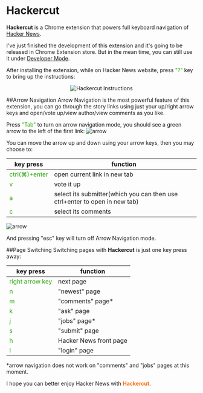 Hackercut
=========

**Hackercut** is a Chrome extension that powers full keyboard navigation of [Hacker News](https://news.ycombinator.com).

I've just finished the development of this extension and it's going to be released in Chrome Extension store. But in the mean time, you can still use it under [Developer Mode](https://developer.chrome.com/extensions/faq#faq-dev-01).

After installing the extension, while on Hacker News website, press <span style="color:#23A600">"?"</span> key to bring up the instructions:

<p align="center">
<img src="https://raw.githubusercontent.com/zinanxing/Hackercut/master/screenshots/instructions-zoom.png" alt="Hackercut Instructions">
</p>


##Arrow Navigation
Arrow Navigation is the most powerful feature of this extension, you can go through the story links using just your up/right arrow keys and open/vote up/view author/view comments as you like.

Press <span style="color:#23A600">"Tab"</span> to turn on arrow navigation mode, you should see a green arrow to the left of the first link:
![arrow](https://raw.githubusercontent.com/zinanxing/Hackercut/master/screenshots/arrow.png "Arrow Navigation")

You can move the arrow up and down using your arrow keys, then you may choose to:

key press | function
--- | ---
<span style="color:#23A600">ctrl(&#8984;)+enter</span> | open current link in new tab
<span style="color:#23A600">v</span> | vote it up
<span style="color:#23A600">a</span> | select its submitter(which you can then use ctrl+enter to open in new tab)
<span style="color:#23A600">c</span> | select its comments

![arrow](https://raw.githubusercontent.com/zinanxing/Hackercut/master/screenshots/comments.png "Select comments")

And pressing "esc" key will turn off Arrow Navigation mode.

##Page Switching
Switching pages with **Hackercut** is just one key press away:

key press | function
--- | ---
<span style="color:#23A600">right arrow key</span> | next page
<span style="color:#23A600">n</span> | "newest" page
<span style="color:#23A600">m</span> | "comments" page*
<span style="color:#23A600">k</span> | "ask" page
<span style="color:#23A600">j</span> | "jobs" page*
<span style="color:#23A600">s</span> | "submit" page
<span style="color:#23A600">h</span> | Hacker News front page
<span style="color:#23A600">l</span> | "login" page

*arrow navigation does not work on "comments" and "jobs" pages at this moment.

I hope you can better enjoy Hacker News with <span style="color:#FF6600">**Hackercut**</span>.

